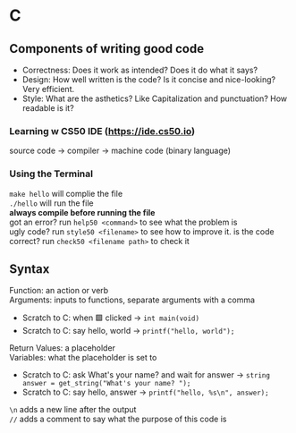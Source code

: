 # C
## Components of writing good code
- Correctness: Does it work as intended? Does it do what it says?
- Design: How well written is the code? Is it concise and nice-looking? Very efficient. 
- Style: What are the asthetics? Like Capitalization and punctuation? How readable is it?

### Learning w CS50 IDE (https://ide.cs50.io)
source code -> compiler -> machine code (binary language)

### Using the Terminal 
`make hello` will complie the file  
`./hello` will run the file  
**always compile before running the file**  
got an error? run `help50 <command>` to see what the problem is  
ugly code? run `style50 <filename>` to see how to improve it. 
is the code correct? run `check50 <filename path>` to check it

## Syntax
Function: an action or verb   
Arguments: inputs to functions, separate arguments with a comma    
- Scratch to C: when 🟩 clicked -> `int main(void)`  
- Scratch to C: say hello, world -> `printf("hello, world");`  

Return Values: a placeholder  
Variables: what the placeholder is set to  
- Scratch to C: ask What's your name? and wait for answer -> `string answer = get_string("What's your name? ");`  
- Scratch to C: say hello, answer -> `printf("hello, %s\n", answer);`  

`\n` adds a new line after the output  
`//` adds a comment to say what the purpose of this code is  
